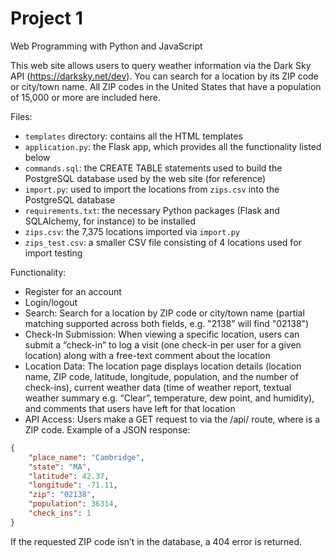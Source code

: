 # Project 1

Web Programming with Python and JavaScript

This web site allows users to query weather information via the Dark Sky API (https://darksky.net/dev). You can search for a
location by its ZIP code or city/town name. All ZIP codes in the United States that have a population of 15,000 or more are included
here.

Files:
- `templates` directory: contains all the HTML templates
- `application.py`: the Flask app, which provides all the functionality listed below
- `commands.sql`: the CREATE TABLE statements used to build the PostgreSQL database used by the web site (for reference)
- `import.py`: used to import the locations from `zips.csv` into the PostgreSQL database
- `requirements.txt`: the necessary Python packages (Flask and SQLAlchemy, for instance) to be installed
- `zips.csv`: the 7,375 locations imported via `import.py`
- `zips_test.csv`: a smaller CSV file consisting of 4 locations used for import testing

Functionality:
- Register for an account
- Login/logout
- Search: Search for a location by ZIP code or city/town name (partial matching supported across both fields, e.g. "2138" will find "02138")
- Check-In Submission: When viewing a specific location, users can submit a “check-in” to log a visit (one check-in per user for a given location) along
with a free-text comment about the location
- Location Data: The location page displays location details (location name, ZIP code, latitude, longitude, population, and the number of
check-ins), current weather data (time of weather report, textual weather summary e.g. “Clear”, temperature, dew point, and
humidity), and comments that users have left for that location
- API Access: Users make a GET request to via the /api/<zip> route, where <zip> is a ZIP code. Example of a JSON response:
```json
{
    "place_name": "Cambridge",
    "state": "MA",
    "latitude": 42.37,
    "longitude": -71.11,
    "zip": "02138",
    "population": 36314,
    "check_ins": 1
}
```
If the requested ZIP code isn’t in the database, a 404 error is returned.